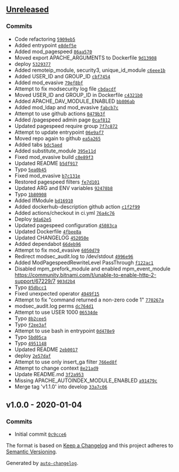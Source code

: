 ## [Unreleased](https://github.com/frugan-it/docker-bitnami-apache/compare/v1.0.0...HEAD)

### Commits

- Code refactoring [`5909eb5`](https://github.com/frugan-it/docker-bitnami-apache/commit/5909eb5bcfa069e60276d7400b19e2914b0c8d7d)
- Added entrypoint [`e8def5e`](https://github.com/frugan-it/docker-bitnami-apache/commit/e8def5e612a285709fc17c67f3a597051b3bb041)
- Added mod_pagespeed [`86aa570`](https://github.com/frugan-it/docker-bitnami-apache/commit/86aa57093775d891a2b18cc5ec5551682c24515a)
- Moved export APACHE_ARGUMENTS to Dockerfile [`9d13908`](https://github.com/frugan-it/docker-bitnami-apache/commit/9d139087df7fef8f5f36fcbeb393ef3adbeac56b)
- deploy [`5329377`](https://github.com/frugan-it/docker-bitnami-apache/commit/5329377440f42d38791a6487728c983cbb92e38a)
- Added remoteip_module, security3, unique_id_module [`c6eee1b`](https://github.com/frugan-it/docker-bitnami-apache/commit/c6eee1b0e07bffa127f284a388a5900079a7b8fc)
- Added USER_ID and GROUP_ID [`cbf7454`](https://github.com/frugan-it/docker-bitnami-apache/commit/cbf745456997e9309f5cf9b7aea0485187f302bf)
- Added mod_evasive [`79ef8bf`](https://github.com/frugan-it/docker-bitnami-apache/commit/79ef8bf4dffee0aa626ec33cdcac7ddc02510199)
- Attempt to fix modsecurity log file [`cbdacdf`](https://github.com/frugan-it/docker-bitnami-apache/commit/cbdacdff3f399e93039e984a1654148531dcf8c8)
- Moved USER_ID and GROUP_ID in Dockerfile [`c4321b0`](https://github.com/frugan-it/docker-bitnami-apache/commit/c4321b0c1ef1d5bbe4445cc4131230b1086e0311)
- Added APACHE_DAV_MODULE_ENABLED [`bb806ab`](https://github.com/frugan-it/docker-bitnami-apache/commit/bb806abb9865f86095a5f6c01024f31129b21178)
- Added mod_ldap and mod_evasive [`fabcb7c`](https://github.com/frugan-it/docker-bitnami-apache/commit/fabcb7c5c02432065dafe755f2bbd42db5b78c82)
- Attempt to use github actions [`0479b3f`](https://github.com/frugan-it/docker-bitnami-apache/commit/0479b3f6d5374801ca6da457196600b384342454)
- Added /pagespeed admin page [`0caf812`](https://github.com/frugan-it/docker-bitnami-apache/commit/0caf8127cfc74e11eb2760527eb8c6b69753669e)
- Updated pagespeed require group [`7f7c872`](https://github.com/frugan-it/docker-bitnami-apache/commit/7f7c8723bcb892bb97c9b7d73d601f481099f2f2)
- Attempt to update entrypoint [`06e9af7`](https://github.com/frugan-it/docker-bitnami-apache/commit/06e9af7aabf0df2bac27af5562cf8217e69712c1)
- Moved repo again to github [`ea5a265`](https://github.com/frugan-it/docker-bitnami-apache/commit/ea5a265242d5d3d42dee31b4e940b8c95e1b34af)
- Added tabs [`bdc5aed`](https://github.com/frugan-it/docker-bitnami-apache/commit/bdc5aed39ab617f8d3c3e708e2a00075e780e1a5)
- Added substitute_module [`395e11d`](https://github.com/frugan-it/docker-bitnami-apache/commit/395e11db50bb32970dea4b9e14aa121debddbc86)
- Fixed mod_evasive build [`c0e89f3`](https://github.com/frugan-it/docker-bitnami-apache/commit/c0e89f3fe72a5240f07ecab1d8b348a3277fe508)
- Updated README [`b5df917`](https://github.com/frugan-it/docker-bitnami-apache/commit/b5df9172c3b46ca7dd768702b2cd6c9f179be223)
- Typo [`5ea0b45`](https://github.com/frugan-it/docker-bitnami-apache/commit/5ea0b45e28c4f986e3ead64d2b6560ead2866857)
- Fixed mod_evasive [`b7c131e`](https://github.com/frugan-it/docker-bitnami-apache/commit/b7c131e48e84dcfdc817520cd570de651e73fd34)
- Restored pagespeed filters [`fe7d101`](https://github.com/frugan-it/docker-bitnami-apache/commit/fe7d101644cdad4875f959641e8c1dcd427f96c8)
- Updated ARG and ENV variables [`92478b8`](https://github.com/frugan-it/docker-bitnami-apache/commit/92478b82d06874261e8873c67790f3ab5f40450d)
- Typo [`1b80908`](https://github.com/frugan-it/docker-bitnami-apache/commit/1b809080fea1a2cc1852ecf365777cc342261942)
- Added IfModule [`bd16910`](https://github.com/frugan-it/docker-bitnami-apache/commit/bd16910bb97b71a52d0b84f24213d4faa2ac7851)
- Added dockerhub-description github action [`c1f2f99`](https://github.com/frugan-it/docker-bitnami-apache/commit/c1f2f9984cf71ba878d609b0225642fb19242c75)
- Added actions/checkout in ci.yml [`76a4c76`](https://github.com/frugan-it/docker-bitnami-apache/commit/76a4c76e628f5db0056ab0d1676910241a247ea7)
- Deploy [`9da62e5`](https://github.com/frugan-it/docker-bitnami-apache/commit/9da62e5a389b462650e1382e3c55c8bdccb34f5a)
- Updated pagespeed configuration [`45083ca`](https://github.com/frugan-it/docker-bitnami-apache/commit/45083ca44c73b06443609ce782e337e16b3d9709)
- Updated Dockerfile [`4fbee8a`](https://github.com/frugan-it/docker-bitnami-apache/commit/4fbee8a1b36d1ddc625d5b8a8518397fc29967fe)
- Updated CHANGELOG [`452050e`](https://github.com/frugan-it/docker-bitnami-apache/commit/452050ee15e6d23528a7441d48df32b072bed0d7)
- Added dependabot [`66deb96`](https://github.com/frugan-it/docker-bitnami-apache/commit/66deb969ee66e7a75c3ae9633bd3ead3d71d4df7)
- Attempt to fix mod_evasive [`6050d79`](https://github.com/frugan-it/docker-bitnami-apache/commit/6050d796be07004c0b5e95ff1c1173aedfb28aef)
- Redirect modsec_audit.log to /dev/stdout [`4996e96`](https://github.com/frugan-it/docker-bitnami-apache/commit/4996e967e15cfae962e5dae2588aa81d934e10fc)
- Added ModPagespeedRewriteLevel PassThrough [`f122ac1`](https://github.com/frugan-it/docker-bitnami-apache/commit/f122ac130a7346204437718e80849980dd17a3fa)
- Disabled mpm_prefork_module and enabled mpm_event_module https://community.bitnami.com/t/unable-to-enable-http-2-support/67229/7 [`903d2b4`](https://github.com/frugan-it/docker-bitnami-apache/commit/903d2b4f407a13038ae57cde501bee67f47fbfc8)
- Typo [`85dbcc1`](https://github.com/frugan-it/docker-bitnami-apache/commit/85dbcc129e3388eb371eafd15f7d118756ffe1fc)
- Fixed unexpected operator [`4949f15`](https://github.com/frugan-it/docker-bitnami-apache/commit/4949f158c07ce18c16bf3020a9536408846cee2a)
- Attempt to fix "command returned a non-zero code 1" [`770267a`](https://github.com/frugan-it/docker-bitnami-apache/commit/770267af7e46b29264983e9c6a7b94c7c65f64a9)
- modsec_audit.log perms [`dc764d1`](https://github.com/frugan-it/docker-bitnami-apache/commit/dc764d13c326af69afdc55f40ccaf85e7d239940)
- Attempt to use USER 1000 [`06534de`](https://github.com/frugan-it/docker-bitnami-apache/commit/06534deadc0210ac17109865c531551d91ac7bc0)
- Typo [`8b2cee5`](https://github.com/frugan-it/docker-bitnami-apache/commit/8b2cee50cd59946eb7c3ba6e602906a5428da6c5)
- Typo [`f2ee3af`](https://github.com/frugan-it/docker-bitnami-apache/commit/f2ee3af1933d9f60565ead16e03b767f86867d54)
- Attempt to use bash in entrypoint [`0d478e9`](https://github.com/frugan-it/docker-bitnami-apache/commit/0d478e99e3de3b394c3ea34d44f9e55a92c2c48a)
- Typo [`5bd05ca`](https://github.com/frugan-it/docker-bitnami-apache/commit/5bd05ca842d0b089ea7a2701992a6ddbe18cb2d4)
- Typo [`4951148`](https://github.com/frugan-it/docker-bitnami-apache/commit/4951148007cfddb7da7b21570f930f46b292a6cc)
- Updated README [`2eb0017`](https://github.com/frugan-it/docker-bitnami-apache/commit/2eb00178c208871d66fced08ba704ccddb465fe4)
- deploy [`2e57daf`](https://github.com/frugan-it/docker-bitnami-apache/commit/2e57daf0b9b66d9c00d6f4165bfa2a9ea0941852)
- Attempt to use only insert_ga filter [`766ed8f`](https://github.com/frugan-it/docker-bitnami-apache/commit/766ed8f6c4e34645e4b179c8f1f073cb03e0c190)
- Attempt to change context [`8e21ad9`](https://github.com/frugan-it/docker-bitnami-apache/commit/8e21ad982a04ba7c142f9c43a623f2761ae79ac1)
- Update README.md [`3f2a953`](https://github.com/frugan-it/docker-bitnami-apache/commit/3f2a953d057f9cdbc904b8383aab3fe3c891ecc1)
- Missing APACHE_AUTOINDEX_MODULE_ENABLED [`a91479c`](https://github.com/frugan-it/docker-bitnami-apache/commit/a91479c016b459132a0bc9606a71ee798ef1efd9)
- Merge tag 'v1.1.0' into develop [`33a7c06`](https://github.com/frugan-it/docker-bitnami-apache/commit/33a7c06921291aceb5486327e30049990c09b98d)

## v1.0.0 - 2020-01-04

### Commits

- Initial commit [`0c9cce6`](https://github.com/frugan-it/docker-bitnami-apache/commit/0c9cce6c73e071796f873c7f0f74be3e2361abfc)

The format is based on [Keep a Changelog](https://keepachangelog.com/en/1.0.0/)
and this project adheres to [Semantic Versioning](https://semver.org/spec/v2.0.0.html).

Generated by [`auto-changelog`](https://github.com/CookPete/auto-changelog).
